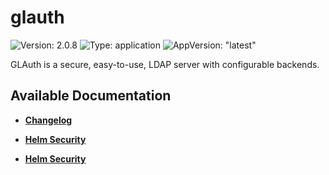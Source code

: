 # glauth

![Version: 2.0.8](https://img.shields.io/badge/Version-2.0.8-informational?style=flat-square) ![Type: application](https://img.shields.io/badge/Type-application-informational?style=flat-square) ![AppVersion: "latest"](https://img.shields.io/badge/AppVersion-"latest"-informational?style=flat-square)

GLAuth is a secure, easy-to-use, LDAP server with configurable backends.

## Available Documentation

- [**Changelog**](CHANGELOG)

- [**Helm Security**](container-security)

- [**Helm Security**](helm-security)

